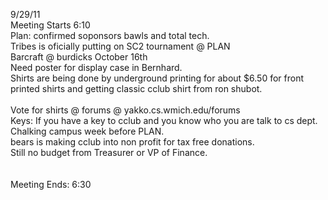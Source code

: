 9/29/11<br />
Meeting Starts 6:10<br />
Plan: confirmed soponsors bawls and total tech.<br />
Tribes is oficially putting on SC2 tournament @ PLAN<br />
Barcraft @ burdicks October 16th<br />
Need poster for display case in Bernhard.<br />
Shirts are being done by underground printing for about $6.50 for front printed shirts and getting classic cclub shirt from ron shubot.<br />
<br />
Vote for shirts @ forums @ yakko.cs.wmich.edu/forums<br />
Keys: If you have a key to cclub and you know who you are talk to cs dept.<br />
Chalking campus week before PLAN.<br />
bears is making cclub into non profit for tax free donations.<br />
Still no budget from Treasurer or VP of Finance.<br />
<br />
<br />
Meeting Ends: 6:30